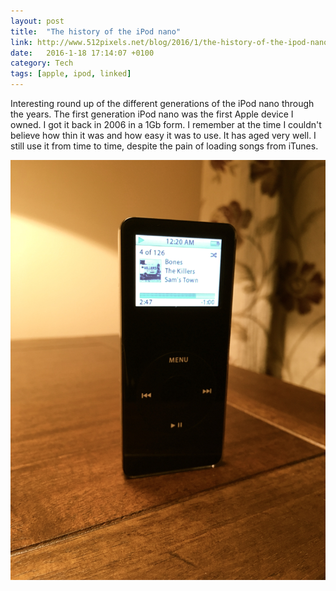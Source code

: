 ```yaml
---
layout: post
title:  "The history of the iPod nano"
link: http://www.512pixels.net/blog/2016/1/the-history-of-the-ipod-nano
date:   2016-1-18 17:14:07 +0100
category: Tech
tags: [apple, ipod, linked]
---
```


Interesting round up of the different generations of the iPod nano through the years. The first generation iPod nano was the first Apple device I owned. I got it back in 2006 in a 1Gb form. I remember at the time I couldn't believe how thin it was and how easy it was to use. It has aged very well. I still use it from time to time, despite the pain of loading songs from iTunes.

<img src="/images/2016/1/nano.jpg" alt="Original iPod nano" class="image-single"/> 